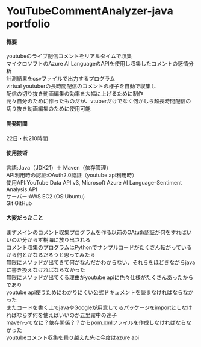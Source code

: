# YouTubeCommentAnalyzer-java portfolio
#### 概要
youtubeのライブ配信コメントをリアルタイムで収集  
マイクロソフトのAzure AI LanguageのAPIを使用し収集したコメントの感情分析  
計測結果をcsvファイルで出力するプログラム  
virtual youtuberの長時間配信のコメントの様子を自動で収集し  
配信の切り抜き動画編集の効率を大幅に上げるために制作  
元々自分のために作ったものだが、vtuberだけでなく何かしら超長時間配信の切り抜き動画編集のために使用可能  
#### 開発期間
22日・約210時間
#### 使用技術
言語:Java（JDK21）＋ Maven（依存管理）  
API利用時の認証:OAuth2.0認証（youtube api利用時）  
使用API:YouTube Data API v3, Microsoft Azure AI Language–Sentiment Analysis API  
サーバー:AWS EC2 (OS:Ubuntu)  
Git GitHub
#### 大変だったこと
まずメインのコメント収集プログラムを作る以前のOAtuth認証が何をすればいいのか分からず樹海に放り出される  
コメント収集のプログラムはPythonでサンプルコードがたくさん転がっているから何とかなるだろうと思ってみたら  
無限にメソッドが出てきて何がなんだかわからない、それらをほどきながらjavaに書き換えなければならなかった  
無限にメソッドが出てくる理由がyoutube apiに色々仕様がたくさんあったからであり  
youtube api使うためにわかりにくい公式ドキュメントを読まなければならなかった  
またコードを書く上でjavaやGoogleが用意してるパッケージをimportとしなければならず何を使えばいいのか五里霧中の迷子  
mavenってなに？依存関係？？からpom.xmlファイルを作成しなければならなかった  
youtubeコメント収集を乗り越えた先に今度はazure api


